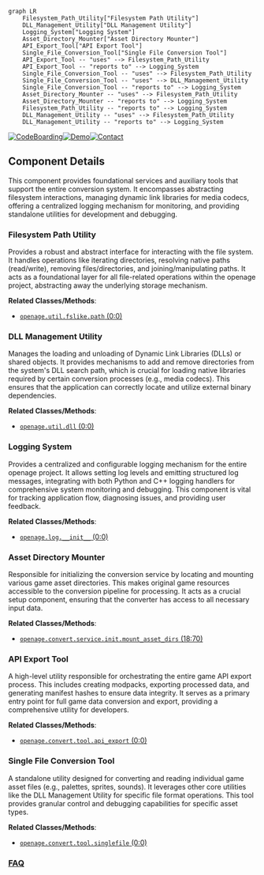 ```mermaid
graph LR
    Filesystem_Path_Utility["Filesystem Path Utility"]
    DLL_Management_Utility["DLL Management Utility"]
    Logging_System["Logging System"]
    Asset_Directory_Mounter["Asset Directory Mounter"]
    API_Export_Tool["API Export Tool"]
    Single_File_Conversion_Tool["Single File Conversion Tool"]
    API_Export_Tool -- "uses" --> Filesystem_Path_Utility
    API_Export_Tool -- "reports to" --> Logging_System
    Single_File_Conversion_Tool -- "uses" --> Filesystem_Path_Utility
    Single_File_Conversion_Tool -- "uses" --> DLL_Management_Utility
    Single_File_Conversion_Tool -- "reports to" --> Logging_System
    Asset_Directory_Mounter -- "uses" --> Filesystem_Path_Utility
    Asset_Directory_Mounter -- "reports to" --> Logging_System
    Filesystem_Path_Utility -- "reports to" --> Logging_System
    DLL_Management_Utility -- "uses" --> Filesystem_Path_Utility
    DLL_Management_Utility -- "reports to" --> Logging_System
```
[![CodeBoarding](https://img.shields.io/badge/Generated%20by-CodeBoarding-9cf?style=flat-square)](https://github.com/CodeBoarding/GeneratedOnBoardings)[![Demo](https://img.shields.io/badge/Try%20our-Demo-blue?style=flat-square)](https://www.codeboarding.org/demo)[![Contact](https://img.shields.io/badge/Contact%20us%20-%20contact@codeboarding.org-lightgrey?style=flat-square)](mailto:contact@codeboarding.org)

## Component Details

This component provides foundational services and auxiliary tools that support the entire conversion system. It encompasses abstracting filesystem interactions, managing dynamic link libraries for media codecs, offering a centralized logging mechanism for monitoring, and providing standalone utilities for development and debugging.

### Filesystem Path Utility
Provides a robust and abstract interface for interacting with the file system. It handles operations like iterating directories, resolving native paths (read/write), removing files/directories, and joining/manipulating paths. It acts as a foundational layer for all file-related operations within the openage project, abstracting away the underlying storage mechanism.


**Related Classes/Methods**:

- <a href="https://github.com/SFTtech/openage/blob/master/openage/util/fslike/path.py#L0-L0" target="_blank" rel="noopener noreferrer">`openage.util.fslike.path` (0:0)</a>


### DLL Management Utility
Manages the loading and unloading of Dynamic Link Libraries (DLLs) or shared objects. It provides mechanisms to add and remove directories from the system's DLL search path, which is crucial for loading native libraries required by certain conversion processes (e.g., media codecs). This ensures that the application can correctly locate and utilize external binary dependencies.


**Related Classes/Methods**:

- <a href="https://github.com/SFTtech/openage/blob/master/openage/util/dll.py#L0-L0" target="_blank" rel="noopener noreferrer">`openage.util.dll` (0:0)</a>


### Logging System
Provides a centralized and configurable logging mechanism for the entire openage project. It allows setting log levels and emitting structured log messages, integrating with both Python and C++ logging handlers for comprehensive system monitoring and debugging. This component is vital for tracking application flow, diagnosing issues, and providing user feedback.


**Related Classes/Methods**:

- <a href="https://github.com/SFTtech/openage/blob/master/openage/log/__init__.py#L0-L0" target="_blank" rel="noopener noreferrer">`openage.log.__init__` (0:0)</a>


### Asset Directory Mounter
Responsible for initializing the conversion service by locating and mounting various game asset directories. This makes original game resources accessible to the conversion pipeline for processing. It acts as a crucial setup component, ensuring that the converter has access to all necessary input data.


**Related Classes/Methods**:

- <a href="https://github.com/SFTtech/openage/blob/master/openage/convert/service/init/mount_asset_dirs.py#L18-L70" target="_blank" rel="noopener noreferrer">`openage.convert.service.init.mount_asset_dirs` (18:70)</a>


### API Export Tool
A high-level utility responsible for orchestrating the entire game API export process. This includes creating modpacks, exporting processed data, and generating manifest hashes to ensure data integrity. It serves as a primary entry point for full game data conversion and export, providing a comprehensive utility for developers.


**Related Classes/Methods**:

- <a href="https://github.com/SFTtech/openage/blob/master/openage/convert/tool/api_export.py#L0-L0" target="_blank" rel="noopener noreferrer">`openage.convert.tool.api_export` (0:0)</a>


### Single File Conversion Tool
A standalone utility designed for converting and reading individual game asset files (e.g., palettes, sprites, sounds). It leverages other core utilities like the DLL Management Utility for specific file format operations. This tool provides granular control and debugging capabilities for specific asset types.


**Related Classes/Methods**:

- <a href="https://github.com/SFTtech/openage/blob/master/openage/convert/tool/singlefile.py#L0-L0" target="_blank" rel="noopener noreferrer">`openage.convert.tool.singlefile` (0:0)</a>




### [FAQ](https://github.com/CodeBoarding/GeneratedOnBoardings/tree/main?tab=readme-ov-file#faq)
